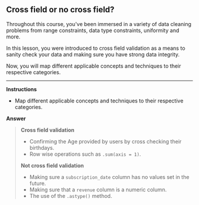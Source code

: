 ## Cross field or no cross field?

Throughout this course, you've been immersed in a variety of data cleaning problems from range constraints, data type constraints, uniformity and more.

In this lesson, you were introduced to cross field validation as a means to sanity check your data and making sure you have strong data integrity.

Now, you will map different applicable concepts and techniques to their respective categories.

<hr>

**Instructions**

* Map different applicable concepts and techniques to their respective categories.

**Answer**

> **Cross field validation**
> 
> * Confirming the Age provided by users by cross checking their birthdays.
> * Row wise operations such as `.sum(axis = 1)`.
> 
> **Not cross field validation**
> 
> * Making sure a `subscription_date` column has no values set in the future.
> * Making sure that a `revenue` column is a numeric column.
> * The use of the `.astype()` method.